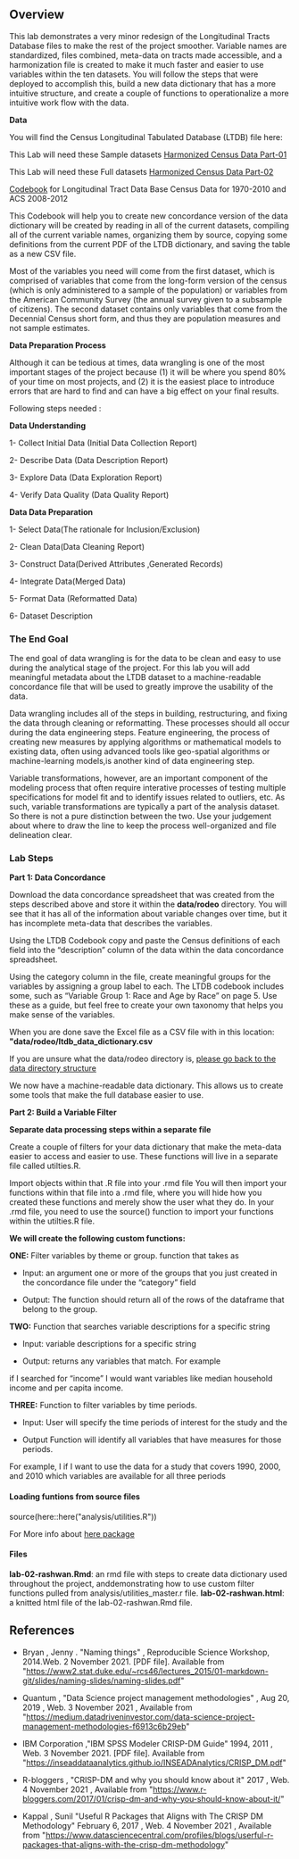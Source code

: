 ## Overview 
This lab demonstrates a very minor redesign of the Longitudinal Tracts Database files to make the rest of the project smoother.
Variable names are standardized, files combined, meta-data on tracts made accessible, and a harmonization file is created to make it much faster and easier to use variables within the ten datasets.
You will follow the steps that were deployed to accomplish this, build a new data dictionary that has a more intuitive structure, and create a couple of functions to operationalize a more intuitive work flow with the data.

**Data**

You will find the Census Longitudinal Tabulated Database (LTDB) file here:

This Lab will need these Sample datasets [Harmonized Census Data Part-01](https://watts-college.github.io/cpp-528-fall-2021/data/LTDB_Std_All_Sample.zip)

This Lab will need these Full datasets [Harmonized Census Data Part-02](https://watts-college.github.io/cpp-528-fall-2021/data/LTDB_Std_All_fullcount.zip)


[Codebook](https://watts-college.github.io/cpp-528-fall-2021/data/LTDB-codebook.pdf) for Longitudinal Tract Data Base Census Data for 1970-2010 and ACS 2008-2012 

This Codebook will help you to create new concordance version of the data dictionary will be created by reading in all of the current datasets, 
compiling all of the current variable names, organizing them by source, copying some definitions from the current PDF of the LTDB dictionary, 
and saving the table as a new CSV file.

Most of the variables you need will come from the first dataset, which is comprised of variables that come from the long-form version of the census (which is only administered to a sample of the population) or variables from the American Community Survey (the annual survey given to a subsample of citizens).
The second dataset contains only variables that come from the Decennial Census short form, and thus they are population measures and not sample estimates.

**Data Preparation Process**

Although it can be tedious at times, data wrangling is one of the most important stages of the project because (1) it will be where you spend 80% of your time on most projects, and (2) it is the easiest place to introduce errors that are hard to find and can have a big effect on your final results.

Following steps needed :

**Data Understanding**

1- Collect Initial Data (Initial Data Collection Report)

2- Describe Data (Data Description Report)

3- Explore Data (Data Exploration Report)

4- Verify Data Quality (Data Quality Report)

**Data Data Preparation**

1- Select Data(The rationale for Inclusion/Exclusion)

2- Clean Data(Data Cleaning Report)

3- Construct Data(Derived Attributes ,Generated Records)

4- Integrate Data(Merged Data)

5- Format Data (Reformatted Data)

6- Dataset Description

### The End Goal

The end goal of data wrangling is for the data to be clean and easy to use during the analytical stage of the project. For this lab you will add meaningful metadata about the LTDB dataset to a machine-readable concordance file that will be used to greatly improve the usability of the data.

Data wrangling includes all of the steps in building, restructuring, and fixing the data through cleaning or reformatting. These processes should all occur during the data engineering steps. Feature engineering, the process of creating new measures by applying algorithms or mathematical models to existing data, often using advanced tools like geo-spatial algorithms or machine-learning models,is another kind of data engineering step.

Variable transformations, however, are an important component of the modeling process that often require interative processes of testing multiple specifications for model fit and to identify issues related to outliers, etc. As such, variable transformations are typically a part of the analysis dataset. So there is not a pure distinction between the two. Use your judgement about where to draw the line to keep the process well-organized and file delineation clear.

### Lab Steps

**Part 1: Data Concordance**

Download the data concordance spreadsheet that was created from the steps described above and store it within the **data/rodeo** directory. You will see that it has all of the information about variable changes over time, but it has incomplete meta-data that describes the variables.

Using the LTDB Codebook copy and paste the Census definitions of each field into the “description” column of the data within the data concordance spreadsheet.

Using the category column in the file, create meaningful groups for the variables by assigning a group label to each. The LTDB codebook includes some, such as “Variable Group 1: Race and Age by Race” on page 5. Use these as a guide, but feel free to create your own taxonomy that helps you make sense of the variables.

When you are done save the Excel file as a CSV file with in this location: **"data/rodeo/ltdb_data_dictionary.csv**

If you are unsure what the data/rodeo directory is, [please go back to the data directory structure](https://watts-college.github.io/cpp-528-fall-2021/labs/lab-02-instructions.html#data-directory-structure)

We now have a machine-readable data dictionary. This allows us to create some tools that make the full database easier to use.

**Part 2: Build a Variable Filter**

**Separate data processing steps within a separate file**

Create a couple of filters for your data dictionary that make the meta-data easier to access and easier to use. These functions will live in a separate file called utilties.R.

Import objects within that .R file into your .rmd file
You will then import your functions within that file into a .rmd file, where you will hide how you created these functions and merely show the user what they do. In your .rmd file, you need to use the source() function to import your functions within the utilties.R file.

**We will create the following custom functions:**

**ONE:** Filter variables by theme or group. function that takes as 

- Input: an argument one or more of the groups that you just created in the concordance file under the “category” field

- Output: The function should return all of the rows of the dataframe that belong to the group.

**TWO:** Function that searches variable descriptions for a specific string

- Input: variable descriptions for a specific string 

- Output: returns any variables that match. For example 

if I searched for “income” I would want variables like median household income and per capita income.

**THREE:** Function to filter variables by time periods.

- Input: User will specify the time periods of interest for the study and the 

- Output Function will identify all variables that have measures for those periods. 

For example, I if I want to use the data for a study that covers 1990, 2000, and 2010 which variables are available for all three periods

#### Loading funtions from source files

source(here::here("analysis/utilities.R"))

For More info about [here package](https://here.r-lib.org)

#### Files

**lab-02-rashwan.Rmd**: an rmd file with steps to create data dictionary used throughout the project, anddemonstrating how to use custom filter functions pulled from analysis/utilities_master.r file.
**lab-02-rashwan.html**: a knitted html file of the lab-02-rashwan.Rmd file.

## References 

- Bryan , Jenny . "Naming things" , Reproducible Science Workshop, 2014.Web. 2 November 2021. [PDF file]. Available from "https://www2.stat.duke.edu/~rcs46/lectures_2015/01-markdown-git/slides/naming-slides/naming-slides.pdf"

- Quantum , "Data Science project management methodologies" , Aug 20, 2019 , Web. 3 November 2021 , Available from "https://medium.datadriveninvestor.com/data-science-project-management-methodologies-f6913c6b29eb"

-  IBM Corporation ,"IBM SPSS Modeler CRISP-DM Guide" 1994, 2011 , Web. 3 November 2021. [PDF file]. Available from "https://inseaddataanalytics.github.io/INSEADAnalytics/CRISP_DM.pdf"

-  R-bloggers , "CRISP-DM and why you should know about it" 2017 , Web. 4 November 2021 , Available from "https://www.r-bloggers.com/2017/01/crisp-dm-and-why-you-should-know-about-it/"

- Kappal , Sunil "Useful R Packages that Aligns with The CRISP DM Methodology" February 6, 2017 ,  Web. 4 November 2021 , Available from "https://www.datasciencecentral.com/profiles/blogs/userful-r-packages-that-aligns-with-the-crisp-dm-methodology"


